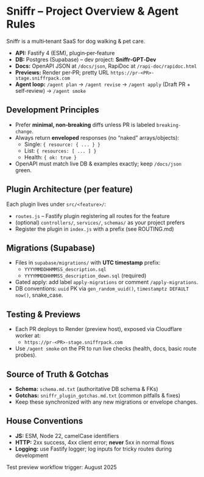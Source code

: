 # Sniffr – Project Overview & Agent Rules

Sniffr is a multi‑tenant SaaS for dog walking & pet care.
- **API:** Fastify 4 (ESM), plugin‑per‑feature
- **DB:** Postgres (Supabase) – dev project: **Sniffr‑GPT‑Dev**
- **Docs:** OpenAPI JSON at `/docs/json`, RapiDoc at `/rapi-doc/rapidoc.html`
- **Previews:** Render per‑PR; pretty URL `https://pr-<PR>-stage.sniffrpack.com`
- **Agent loop:** `/agent plan` → `/agent revise` → `/agent apply` (Draft PR + self‑review) → `/agent smoke`

## Development Principles
- Prefer **minimal, non‑breaking** diffs unless PR is labeled `breaking-change`.
- Always return **enveloped** responses (no “naked” arrays/objects):
  - Single: `{ resource: { ... } }`
  - List: `{ resources: [ ... ] }`
  - Health: `{ ok: true }`
- OpenAPI must match live DB & examples exactly; keep `/docs/json` green.

## Plugin Architecture (per feature)
Each plugin lives under `src/<feature>/`:
- `routes.js` – Fastify plugin registering all routes for the feature
- (optional) `controllers/`, `services/`, `schemas/` as your project prefers
- Register the plugin in `index.js` with a prefix (see ROUTING.md)

## Migrations (Supabase)
- Files in `supabase/migrations/` with **UTC timestamp** prefix:
  - `YYYYMMDDHHMMSS_description.sql`
  - `YYYYMMDDHHMMSS_description_down.sql` (required)
- Gated apply: add label `apply-migrations` or comment `/apply-migrations`.
- DB conventions: `uuid` PK via `gen_random_uuid()`, `timestamptz DEFAULT now()`, snake_case.

## Testing & Previews
- Each PR deploys to Render (preview host), exposed via Cloudflare worker at:
  - `https://pr-<PR>-stage.sniffrpack.com`
- Use `/agent smoke` on the PR to run live checks (health, docs, basic route probes).

## Source of Truth & Gotchas
- **Schema:** `schema.md.txt` (authoritative DB schema & FKs)
- **Gotchas:** `sniffr_plugin_gotchas.md.txt` (common pitfalls & fixes)
- Keep these synchronized with any new migrations or envelope changes.

## House Conventions
- **JS:** ESM, Node 22, camelCase identifiers
- **HTTP:** 2xx success, 4xx client error; **never** 5xx in normal flows
- **Logging:** use Fastify logger; log inputs for tricky routes during development


Test preview workflow trigger: August 2025
